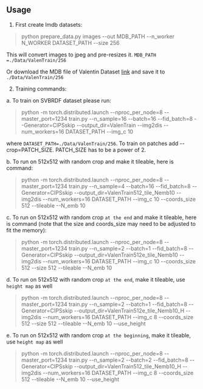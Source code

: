 

## Usage

1) First create lmdb datasets:

> python prepare_data.py images --out MDB_PATH --n_worker N_WORKER DATASET_PATH --size 256

This will convert images to jpeg and pre-resizes it. `MDB_PATH =./Data/ValenTrain/256`

Or download the MDB file of Valentin Dataset [link](https://drive.google.com/drive/folders/1xFAdBcJiC9KLkPjEC5UkcjEa1OcLTXEk?usp=sharing) and save it to `./Data/ValenTrain/256`

2) Training commands:

a. To train on SVBRDF dataset please run:

> python -m torch.distributed.launch --nproc_per_node=8 --master_port=1234 train.py --n_sample=16 --batch=16 --fid_batch=8 --Generator=CIPSskip --output_dir=ValenTrain --img2dis --num_workers=16 DATASET_PATH --img_c 10

where `DATASET_PATH=./Data/ValenTrain/256`. To train on patches add --crop=PATCH_SIZE. PATCH_SIZE has to be a power of 2.


b. To run on 512x512 with random crop and make it tileable, here is command:

> python -m torch.distributed.launch --nproc_per_node=8 --master_port=1234 train.py --n_sample=4 --batch=16 --fid_batch=8 --Generator=CIPSskip --output_dir=ValenTrain512_tile_Nemb10 --img2dis --num_workers=16 DATASET_PATH --img_c 10 --coords_size 512 --tileable --N_emb 10

c. To run on 512x512 with random crop `at the end` and make it tileable, here is command (note that the size and coords_size may need to be adjusted to fit the memory):

> python -m torch.distributed.launch --nproc_per_node=8 --master_port=1234 train.py --n_sample=2 --batch=1 --fid_batch=8 --Generator=CIPSskip --output_dir=ValenTrain512e_tile_Nemb10 --img2dis --num_workers=16 DATASET_PATH --img_c 10 --coords_size 512 --size 512 --tileable --N_emb 10

d. To run on 512x512 with random crop `at the end`, make it tileable, use `height map` as well

> python -m torch.distributed.launch --nproc_per_node=8 --master_port=1234 train.py --n_sample=2 --batch=1 --fid_batch=8 --Generator=CIPSskip --output_dir=ValenTrain512e_tile_Nemb10_H --img2dis --num_workers=16 DATASET_PATH --img_c 8 --coords_size 512 --size 512 --tileable --N_emb 10 --use_height

e. To run on 512x512 with random crop `at the beginning`, make it tileable, use `height map` as well

> python -m torch.distributed.launch --nproc_per_node=8 --master_port=1234 train.py --n_sample=2 --batch=2 --fid_batch=8 --Generator=CIPSskip --output_dir=ValenTrain512_tile_Nemb10_H --img2dis --num_workers=16 DATASET_PATH --img_c 8 --coords_size 512 --tileable --N_emb 10 --use_height
